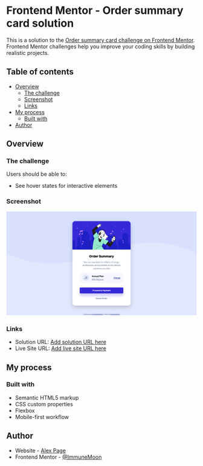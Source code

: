 # Frontend Mentor - Order summary card solution

This is a solution to the [Order summary card challenge on Frontend Mentor](https://www.frontendmentor.io/challenges/order-summary-component-QlPmajDUj). Frontend Mentor challenges help you improve your coding skills by building realistic projects. 

## Table of contents

- [Overview](#overview)
  - [The challenge](#the-challenge)
  - [Screenshot](#screenshot)
  - [Links](#links)
- [My process](#my-process)
  - [Built with](#built-with)
- [Author](#author)

## Overview

### The challenge

Users should be able to:

- See hover states for interactive elements

### Screenshot

![](./images/Screenshot.png)

### Links

- Solution URL: [Add solution URL here](https://www.frontendmentor.io/solutions/order-summary-card-with-flexbox-Fgyta-tE9o)
- Live Site URL: [Add live site URL here](https://immunemoon.github.io/Order-summary-card/)

## My process

### Built with

- Semantic HTML5 markup
- CSS custom properties
- Flexbox
- Mobile-first workflow

## Author

- Website - [Alex Page](https://immunemoon.github.io/Portfolio-Website/)
- Frontend Mentor - [@ImmuneMoon](https://www.frontendmentor.io/profile/ImmuneMoon)
